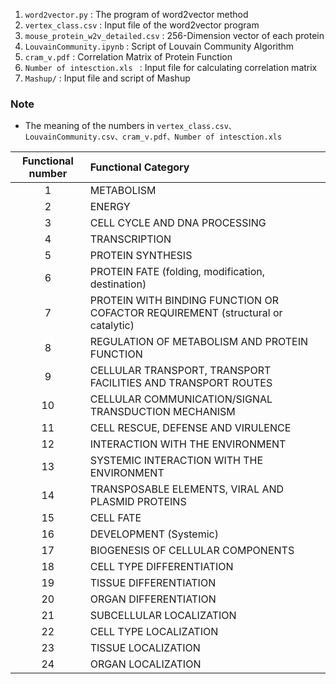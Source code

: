 1. `word2vector.py` : The program of word2vector method
2. `vertex_class.csv` : Input file of the word2vector program
3. `mouse_protein_w2v_detailed.csv` : 256-Dimension vector of each protein
4. `LouvainCommunity.ipynb` : Script of Louvain Community Algorithm
5. `cram_v.pdf` : Correlation Matrix of Protein Function
6. `Number of intesction.xls ` : Input file for calculating correlation matrix
7. `Mashup/` : Input file and script of Mashup



### Note

* The meaning of the numbers in `vertex_class.csv、LouvainCommunity.csv、cram_v.pdf、Number of intesction.xls` 

| Functional number | Functional Category                                          |
| :---------------: | :----------------------------------------------------------- |
|         1         | METABOLISM                                                   |
|         2         | ENERGY                                                       |
|         3         | CELL CYCLE AND DNA PROCESSING                                |
|         4         | TRANSCRIPTION                                                |
|         5         | PROTEIN SYNTHESIS                                            |
|         6         | PROTEIN FATE (folding, modification,  destination)           |
|         7         | PROTEIN WITH BINDING FUNCTION OR COFACTOR  REQUIREMENT (structural or catalytic) |
|         8         | REGULATION OF METABOLISM AND PROTEIN  FUNCTION               |
|         9         | CELLULAR TRANSPORT, TRANSPORT FACILITIES  AND TRANSPORT ROUTES |
|        10         | CELLULAR COMMUNICATION/SIGNAL  TRANSDUCTION MECHANISM        |
|        11         | CELL RESCUE, DEFENSE AND VIRULENCE                           |
|        12         | INTERACTION WITH THE ENVIRONMENT                             |
|        13         | SYSTEMIC INTERACTION WITH THE ENVIRONMENT                    |
|        14         | TRANSPOSABLE ELEMENTS, VIRAL AND PLASMID  PROTEINS           |
|        15         | CELL FATE                                                    |
|        16         | DEVELOPMENT (Systemic)                                       |
|        17         | BIOGENESIS OF CELLULAR COMPONENTS                            |
|        18         | CELL TYPE DIFFERENTIATION                                    |
|        19         | TISSUE DIFFERENTIATION                                       |
|        20         | ORGAN DIFFERENTIATION                                        |
|        21         | SUBCELLULAR LOCALIZATION                                     |
|        22         | CELL TYPE LOCALIZATION                                       |
|        23         | TISSUE LOCALIZATION                                          |
|        24         | ORGAN LOCALIZATION                                           |

